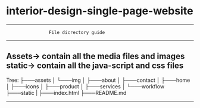 # interior-design-single-page-website

--------------------------------------------------------
                    File dicrectory guide
--------------------------------------------------------                    
Assets-> contain all the media files and images
static-> contain all the java-script and css files
--------------------------------------------------------

Tree:
├───assets
│   └───img
│       ├───about
│       ├───contact
│       ├───home
│       ├───icons
│       ├───product
│       ├───services
│       └───workflow
├───static
|
├───index.html
├───README.md

--------------------------------------------------------
